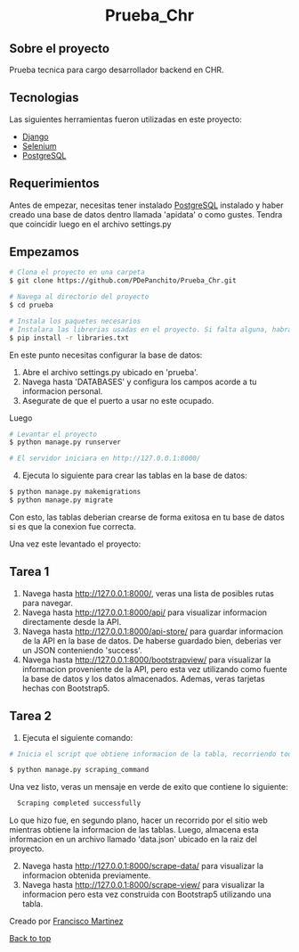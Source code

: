 <div align="center" id="top"> 


  <!-- <a href="https://prueba_chr.netlify.app">Demo</a> -->
</div>

<h1 align="center">Prueba_Chr</h1>



## Sobre el proyecto ##

Prueba tecnica para cargo desarrollador backend en CHR.

## Tecnologias ##

Las siguientes herramientas fueron utilizadas en este proyecto:

- [Django]()
- [Selenium]()
- [PostgreSQL]()

## Requerimientos ##

Antes de empezar, necesitas tener instalado [PostgreSQL](https://www.postgresql.org/download/) instalado y haber creado una base de datos dentro llamada 'apidata' o como gustes. Tendra que coincidir luego en el archivo settings.py

## Empezamos ##

```bash
# Clona el proyecto en una carpeta
$ git clone https://github.com/PDePanchito/Prueba_Chr.git

# Navega al directorio del proyecto
$ cd prueba

# Instala los paquetes necesarios
# Instalara las librerias usadas en el proyecto. Si falta alguna, habra error
$ pip install -r libraries.txt

```
En este punto necesitas configurar la base de datos:

1. Abre el archivo settings.py ubicado en 'prueba'.
2. Navega hasta 'DATABASES' y configura los campos acorde a tu informacion personal.
3. Asegurate de que el puerto a usar no este ocupado.

Luego

```bash
# Levantar el proyecto
$ python manage.py runserver

# El servidor iniciara en http://127.0.0.1:8000/
```
4. Ejecuta lo siguiente para crear las tablas en la base de datos:

```bash 
$ python manage.py makemigrations
$ python manage.py migrate
```

Con esto, las tablas deberian crearse de forma exitosa en tu base de datos si es que la conexion fue correcta.


Una vez este levantado el proyecto:

## Tarea 1 ##

1. Navega hasta http://127.0.0.1:8000/, veras una lista de posibles rutas para navegar.
2. Navega hasta http://127.0.0.1:8000/api/ para visualizar informacion directamente desde la API.
3. Navega hasta http://127.0.0.1:8000/api-store/ para guardar informacion de la API en la base de datos. De haberse guardado bien, deberias ver un JSON conteniendo 'success'.
4. Navega hasta http://127.0.0.1:8000/bootstrapview/ para visualizar la informacion proveniente de la API, pero esta vez utilizando como fuente la base de datos y los datos almacenados. Ademas, veras tarjetas hechas con Bootstrap5.

## Tarea 2 ##
1. Ejecuta el siguiente comando:

```bash
# Inicia el script que obtiene informacion de la tabla, recorriendo todas las  paginas existentes

$ python manage.py scraping_command

```
Una vez listo, veras un mensaje en verde de exito que contiene lo siguiente:
``` bash
  Scraping completed successfully
```

Lo que hizo fue, en segundo plano, hacer un recorrido por el sitio web mientras obtiene la informacion de las tablas. Luego, almacena esta informacion en un archivo llamado 'data.json' ubicado en la raiz del proyecto.

2. Navega hasta http://127.0.0.1:8000/scrape-data/ para visualizar la informacion obtenida previamente.
3. Navega hasta http://127.0.0.1:8000/scrape-view/ para visualizar la informacion pero esta vez construida con Bootstrap5 utilizando una tabla.


Creado por <a href="https://www.linkedin.com/in/franciscomartinez410/" target="_blank">Francisco Martinez</a>


<a href="#top">Back to top</a>
